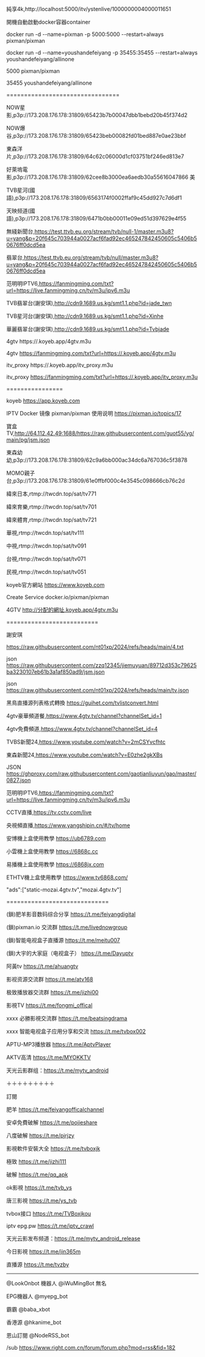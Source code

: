 純享4k,http://localhost:5000/itv/ystenlive/1000000004000011651

開機自動啟動docker容器container

docker run -d --name=pixman -p 5000:5000 --restart=always pixman/pixman

docker run -d --name=youshandefeiyang -p 35455:35455 --restart=always youshandefeiyang/allinone

5000
pixman/pixman

35455
youshandefeiyang/allinone

================================

NOW星影,p3p://173.208.176.178:31809/65423b7b00047dbb1bebd20b45f374d2

NOW爆谷,p3p://173.208.176.178:31809/65423beb00082fd01bed887e0ae23bbf

東森洋片,p3p://173.208.176.178:31809/64c62c06000d1cf03751bf246ed813e7

好萊塢電影,p3p://173.208.176.178:31809/62cee8b3000ea6aedb30a55616047866
美


TVB星河(國語),p3p://173.208.176.178:31809/6563174f0002ffaf9c45dd927c7d6df1

天映频道(國語),p3p://173.208.176.178:31809/6471b0bb00011e09ed51d397629e4f55

無綫新聞台,https://test.ttvb.eu.org/stream/tvb/null-1/master.m3u8?u=yang&p=20f645c703944a0027acf6fad92ec465247842450605c5406b50676ff0dcd5ea

翡翠台,https://test.ttvb.eu.org/stream/tvb/null/master.m3u8?u=yang&p=20f645c703944a0027acf6fad92ec465247842450605c5406b50676ff0dcd5ea

范明明IPTV6,https://fanmingming.com/txt?url=https://live.fanmingming.cn/tv/m3u/ipv6.m3u

TVB翡翠台(謝安琪),http://cdn9.1689.us.kg/smt1.1.php?id=jade_twn

TVB星河台(謝安琪),http://cdn9.1689.us.kg/smt1.1.php?id=Xinhe

華麗翡翠台(謝安琪),http://cdn9.1689.us.kg/smt1.1.php?id=Tvbjade

4gtv   https://.koyeb.app/4gtv.m3u

4gtv https://fanmingming.com/txt?url=https://.koyeb.app/4gtv.m3u

itv_proxy  https://.koyeb.app/itv_proxy.m3u

itv_proxy https://fanmingming.com/txt?url=https://.koyeb.app/itv_proxy.m3u

================

koyeb https://app.koyeb.com

IPTV Docker 镜像 pixman/pixman 使用说明 https://pixman.io/topics/17

寶盒TV,http://64.112.42.49:1688/https://raw.githubusercontent.com/guot55/yg/main/pg/jsm.json

東森幼幼,p3p://173.208.176.178:31809/62c9a6bb000ac34dc6a767036c5f3878

MOMO親子台,p3p://173.208.176.178:31809/61e0ffbf000c4e3545c098666cb76c2d


緯來日本,rtmp://twcdn.top/sat/tv771

緯來育樂,rtmp://twcdn.top/sat/tv701

緯來體育,rtmp://twcdn.top/sat/tv721

華視,rtmp://twcdn.top/sat/tv111

中視,rtmp://twcdn.top/sat/tv091

台視,rtmp://twcdn.top/sat/tv071

民視,rtmp://twcdn.top/sat/tv051



koyeb官方網站
https://www.koyeb.com

Create Service
docker.io/pixman/pixman

4GTV
http://分配的網址.koyeb.app/4gtv.m3u

==========================

謝安琪

https://raw.githubusercontent.com/nt01xp/2024/refs/heads/main/4.txt

json  https://raw.githubusercontent.com/zzq12345/jiemuyuan/89712d353c79625ba3230107eb61b3a1af850ad9/jsm.json

json  https://raw.githubusercontent.com/nt01xp/2024/refs/heads/main/tv.json

黑鳥直播源列表格式轉換 https://guihet.com/tvlistconvert.html

4gtv豪華頻道餐,https://www.4gtv.tv/channel?channelSet_id=1

4gtv免費頻道,https://www.4gtv.tv/channel?channelSet_id=4

TVBS新聞24,https://www.youtube.com/watch?v=2mCSYvcfhtc

東森新聞24,https://www.youtube.com/watch?v=E0zhe2gkXBs

JSON https://ghproxy.com/raw.githubusercontent.com/gaotianliuyun/gao/master/0827.json

范明明IPTV6,https://fanmingming.com/txt?url=https://live.fanmingming.cn/tv/m3u/ipv6.m3u

CCTV直播,https://tv.cctv.com/live

央視頻直播,https://www.yangshipin.cn/#/tv/home

安博機上盒使用教學 https://ub6789.com

小雲機上盒使用教學 https://6868c.cc

易播機上盒使用教學 https://6868jx.com

ETHTV機上盒使用教學 https://www.tv6868.com/

"ads":["static-mozai.4gtv.tv","mozai.4gtv.tv"]

=============================

(鎖)肥羊影音数码综合分享 https://t.me/feiyangdigital

(鎖)pixman.io 交流群 https://t.me/livednowgroup

(鎖)智能电视盒子直播源 https://t.me/meitu007

(鎖)大宇的大家庭（电视盒子） https://t.me/Dayuptv

阿黃tv https://t.me/ahuangtv

影视资源交流群 https://t.me/atv168

极致播放器交流群 https://t.me/jizhi00

影視TV https://t.me/fongmi_offical

xxxx 必勝影視交流群 https://t.me/beatsingdrama

xxxx 智能电视盒子应用分享和交流 https://t.me/tvbox002

APTU-MP3播放器 https://t.me/AptvPlayer

AKTV高清
https://t.me/MYOKKTV

天光云影群组：https://t.me/mytv_android


＋＋＋＋＋＋＋＋＋

訂閱

肥羊 https://t.me/feiyangofficalchannel

安卓免費破解 https://t.me/pojieshare

八度破解 https://t.me/pjrjzy

影視軟件安裝大全 https://t.me/tvboxjk

極致 https://t.me/jizhi111

破解 https://t.me/qq_apk

ok影視 https://t.me/tvb_ys

唐三影視 https://t.me/ys_tvb

tvbox接口 https://t.me/TVBoxjkou

iptv epg.pw https://t.me/iptv_crawl

天光云影发布频道：https://t.me/mytv_android_release

今日影視 https://t.me/jin365m

直播源 https://t.me/tvzby

********

@LookOnbot 機器人
@iWuMingBot 無名

EPG機器人 @myepg_bot

霸霸 @baba_xbot

香港源 @hkanime_bot

恩山訂閱 @NodeRSS_bot

/sub https://www.right.com.cn/forum/forum.php?mod=rss&fid=182
